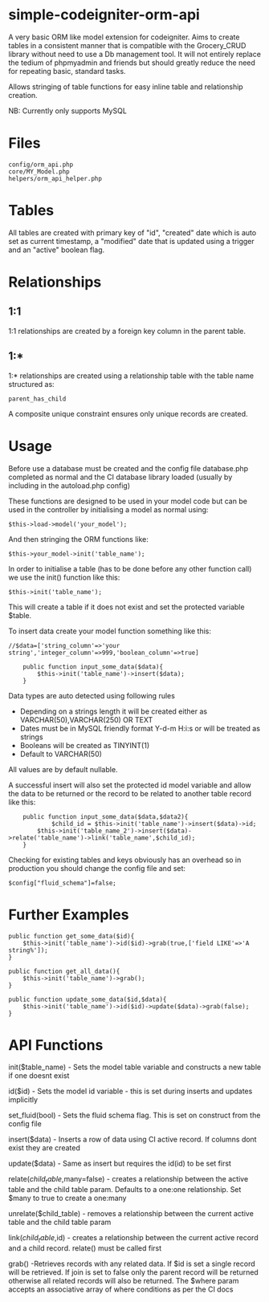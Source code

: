simple-codeigniter-orm-api
==========================

A very basic ORM like model extension for codeigniter. Aims to create tables in a consistent manner that is compatible with the Grocery_CRUD library without need to use a Db management tool. It will not entirely replace the tedium of phpmyadmin and friends but should greatly reduce the need for repeating basic, standard tasks.

Allows stringing of table functions for easy inline table and relationship creation.

NB: Currently only supports MySQL

Files
=====

	config/orm_api.php 
	core/MY_Model.php
	helpers/orm_api_helper.php	

Tables
======

All tables are created with primary key of "id", "created" date which is auto set as current timestamp, a "modified" date that is updated using a trigger and an "active" boolean flag.


Relationships
============
1:1
---

1:1 relationships are created by a foreign key column in the parent table.

1:*
---

1:* relationships are created using a relationship table with the table name structured as:

  	parent_has_child

A composite unique constraint ensures only unique records are created. 

Usage
=====

Before use a database must be created and the config file database.php completed as normal and the CI database library loaded (usually by including in the autoload.php config)

These functions are designed to be used in your model code but can be used in the controller by initialising a model as normal using:

	$this->load->model('your_model');

And then stringing the ORM functions like:

	$this->your_model->init('table_name');

In order to initialise a table (has to be done before any other function call) we use the init() function like this:

	$this->init('table_name');

This will create a table if it does not exist and set the protected variable $table.

To insert data create your model function something like this:

	//$data=['string_column'=>'your string','integer_column'=>999,'boolean_column'=>true]

        public function input_some_data($data){
            $this->init('table_name')->insert($data);
        }

Data types are auto detected using following rules

- Depending on a strings length it will be created either as VARCHAR(50),VARCHAR(250) OR TEXT
- Dates must be in MySQL friendly format Y-d-m H:i:s or will be treated as strings
- Booleans will be created as TINYINT(1) 
- Default to VARCHAR(50)

All values are by default nullable.

A successful insert will also set the protected id model variable and allow the data to be returned or the record to be related to another table record like this:

        public function input_some_data($data,$data2){
            	$child_id = $this->init('table_name')->insert($data)->id;
	    	$this->init('table_name_2')->insert($data)->relate('table_name')->link('table_name',$child_id);
        }

Checking for existing tables and keys obviously has an overhead so in production you should change the config file and set:

	$config["fluid_schema"]=false;

Further Examples
===============

	public function get_some_data($id){
		$this->init('table_name')->id($id)->grab(true,['field LIKE'=>'A string%']);	
	}

	public function get_all_data(){
		$this->init('table_name')->grab();
	}

	public function update_some_data($id,$data){
		$this->init('table_name')->id($id)->update($data)->grab(false);
	}


API Functions
=============

init($table_name) - Sets the model table variable and constructs a new table if one doesnt exist

id($id) - Sets the model id variable - this is set during inserts and updates implicitly

set_fluid(bool) - Sets the fluid schema flag. This is set on construct from the config file

insert($data) - Inserts a row of data using CI active record. If columns dont exist they are created

update($data) - Same as insert but requires the id(id) to be set first

relate($child_table,$many=false) - creates a relationship between the active table and the child table param. Defaults to a one:one relationship. Set $many to true to create a one:many

unrelate($child_table) - removes a relationship between the current active table and the child table param

link($child_table,$id) - creates a relationship between the current active record and a child record. relate() must be called first

grab() -Retrieves records with any related data. If $id is set a single record will be retrieved. If join is set to false only the parent record will be returned otherwise all related records will also be returned. The $where param accepts an associative array of where conditions as per the CI docs


